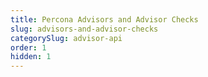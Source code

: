 ```yaml
---
title: Percona Advisors and Advisor Checks
slug: advisors-and-advisor-checks
categorySlug: advisor-api
order: 1
hidden: 1
---
```

